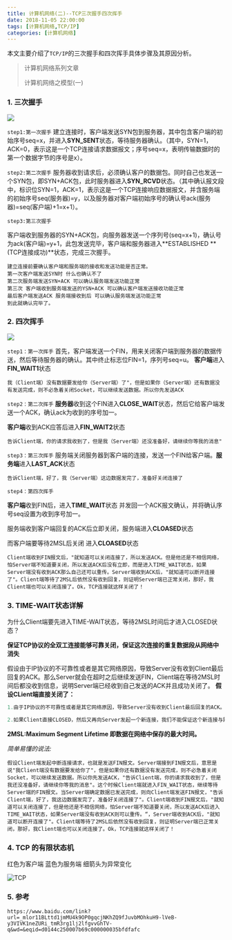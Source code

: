 ```yaml
---
title: 计算机网络(二)--TCP三次握手四次挥手
date: 2018-11-05 22:00:00
tags: [计算机网络,TCP/IP]
categories: [计算机网络]
---
```


本文主要介绍了`TCP/IP`的三次握手和四次挥手具体步骤及其原因分析。

<!--more-->

> 计算机网络系列文章
>
> 计算机网络之模型(一)

### 1. 三次握手

![](https://github.com/illusorycloud/illusorycloud.github.io/raw/hexo/myImages/network/tcp-connection-three.jpg)

`step1:第一次握手`
建立连接时，客户端发送SYN包到服务器，其中包含客户端的初始序号seq=x，并进入**SYN_SENT**状态，等待服务器确认。（其中，SYN=1，ACK=0，表示这是一个TCP连接请求数据报文；序号seq=x，表明传输数据时的第一个数据字节的序号是x）。

`step2:第二次握手`
服务器收到请求后，必须确认客户的数据包。同时自己也发送一个SYN包，即SYN+ACK包，此时服务器进入**SYN_RCVD**状态。（其中确认报文段中，标识位SYN=1，ACK=1，表示这是一个TCP连接响应数据报文，并含服务端的初始序号seq(服务器)=y，以及服务器对客户端初始序号的确认号ack(服务器)=seq(客户端)+1=x+1）。

`step3:第三次握手`

客户端收到服务器的SYN+ACK包，向服务器发送一个序列号(seq=x+1)，确认号为ack(客户端)=y+1，此包发送完毕，客户端和服务器进入**ESTABLISHED **(TCP连接成功)**状态，完成三次握手。

```
建立连接前要确认客户端和服务端的接收和发送功能是否正常。
第一次客户端发送SYN时 什么也确认不了
第二次服务端发送SYN+ACK 可以确认服务端发送功能正常
第三次 客户端收到服务端发送的YSN+ACK 可以确认客户端发送接收功能正常
最后客户端发送ACK 服务端接收到后 可以确认服务端发送功能正常
到此就确认完毕了。
```

### 2. 四次挥手

![](https://github.com/illusorycloud/illusorycloud.github.io/raw/hexo/myImages/network/tcp-close-connection-four.jpg)

`step1：第一次挥手`
首先，客户端发送一个FIN，用来关闭客户端到服务器的数据传送，然后等待服务器的确认。其中终止标志位FIN=1，序列号seq=u。 **客户端**进入**FIN_WAIT1**状态

```
我（Client端）没有数据要发给你（Server端）了"，但是如果你（Server端）还有数据没有发送完成，则不必急着关闭Socket，可以继续发送数据。所以你先发送ACK
```

`step2：第二次挥手`
**服务器**收到这个FIN进入**CLOSE_WAIT**状态，然后它给客户端发送一个ACK，确认ack为收到的序号加一。

**客户端**收到ACK应答后进入**FIN_WAIT2**状态

```
告诉Client端，你的请求我收到了，但是我（Server端）还没准备好，请继续你等我的消息"
```

`step3：第三次挥手`
服务端关闭服务器到客户端的连接，发送一个FIN给客户端。**服务端**进入**LAST_ACK**状态

```
告诉Client端，好了，我（Server端）这边数据发完了，准备好关闭连接了
```

`step4：第四次挥手`

**客户端**收到FIN后，进入**TIME_WAIT**状态	并发回一个ACK报文确认，并将确认序号seq设置为收到序号加一。

服务端收到客户端回复的ACK后立即关闭，服务端进入**CLOASED**状态

而客户端要等待2MSL后关闭 进入**CLOASED**状态

```
Client端收到FIN报文后，"就知道可以关闭连接了，所以发送ACK。但是他还是不相信网络，怕Server端不知道要关闭，所以发送ACK后没有立即，而是进入TIME_WAIT状态，如果Server端没有收到ACK那么自己还可以重传。Server端收到ACK后，"就知道可以断开连接了"。Client端等待了2MSL后依然没有收到回复，则证明Server端已正常关闭，那好，我Client端也可以关闭连接了。Ok，TCP连接就这样关闭了！
```

### 3. TIME-WAIT状态详解

为什么Client端要先进入TIME-WAIT状态，等待2MSL时间后才进入CLOSED状态？

**保证TCP协议的全双工连接能够可靠关闭，保证这次连接的重复数据段从网络中消失**

假设由于IP协议的不可靠性或者是其它网络原因，导致Server没有收到Client最后回复的ACK。那么Server就会在超时之后继续发送FIN，Client端在等待2MSL时间后都没收到信息，说明Server端已经收到自己发送的ACK并且成功关闭了。
**假设CLient端直接关闭了：**

```java
1.由于IP协议的不可靠性或者是其它网络原因，导致Server没有收到Client最后回复的ACK。那么Server就会在超时之后继续发送FIN，此时由于Client已经CLOSED了，就找不到与重发的FIN对应的连接，最后Server就会收到RST而不是ACK，Server就会以为是连接错误把问题报告给高层。这样的情况虽然不会造成数据丢失，但是却导致TCP协议不符合可靠连接的要求。所以，Client不是直接进入CLOSED，而是要保持TIME_WAIT，当再次收到FIN的时候，能够保证对方收到ACK，最后正确的关闭连接。

2.如果Client直接CLOSED，然后又再向Server发起一个新连接，我们不能保证这个新连接与刚关闭的连接的端口号是不同的。也就是说有可能新连接和老连接的端口号是相同的。一般来说不会发生什么问题，但是还是有特殊情况出现：假设新连接和已经关闭的老连接端口号是一样的，如果前一次连接的某些数据仍然滞留在网络中，这些延迟数据在建立新连接之后才到达Server，由于新连接和老连接的端口号是一样的，又因为TCP协议判断不同连接的依据是socket pair，于是，TCP协议就认为那个延迟的数据是属于新连接的，这样就和真正的新连接的数据包发生混淆了。所以TCP连接还要在TIME_WAIT状态等待2倍MSL，这样可以保证本次连接的所有数据都从网络中消失。

```

**2MSL:Maximum Segment Lifetime 即数据在网络中保存的最大时间。**

*简单易懂的说法:*

```
假设Client端发起中断连接请求，也就是发送FIN报文。Server端接到FIN报文后，意思是说"我Client端没有数据要发给你了"，但是如果你还有数据没有发送完成，则不必急着关闭Socket，可以继续发送数据。所以你先发送ACK，"告诉Client端，你的请求我收到了，但是我还没准备好，请继续你等我的消息"。这个时候Client端就进入FIN_WAIT状态，继续等待Server端的FIN报文。当Server端确定数据已发送完成，则向Client端发送FIN报文，"告诉Client端，好了，我这边数据发完了，准备好关闭连接了"。Client端收到FIN报文后，"就知道可以关闭连接了，但是他还是不相信网络，怕Server端不知道要关闭，所以发送ACK后进入TIME_WAIT状态，如果Server端没有收到ACK则可以重传。“，Server端收到ACK后，"就知道可以断开连接了"。Client端等待了2MSL后依然没有收到回复，则证明Server端已正常关闭，那好，我Client端也可以关闭连接了。Ok，TCP连接就这样关闭了！
```

### 4. TCP 的有限状态机

红色为客户端 蓝色为服务端 细箭头为异常变化

![TCP](https://github.com/illusorycloud/illusorycloud.github.io/raw/hexo/myImages/network/tcp-status-map.png)

### 5. 参考

`https://www.baidu.com/link?url=_mlor11BLttd1jmMU4k9OP0gqcjNKhZQ9fJuvbMOhkuH9-lVeB-y3VIVK1neZURi_tmR3rg1lj2lfgvvGhTV-q&wd=&eqid=d0144c250007b69c000000035bfdfafc`